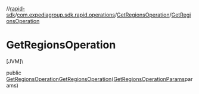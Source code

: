 //[rapid-sdk](../../../index.md)/[com.expediagroup.sdk.rapid.operations](../index.md)/[GetRegionsOperation](index.md)/[GetRegionsOperation](-get-regions-operation.md)

# GetRegionsOperation

[JVM]\

public [GetRegionsOperation](index.md)[GetRegionsOperation](-get-regions-operation.md)([GetRegionsOperationParams](../-get-regions-operation-params/index.md)params)

